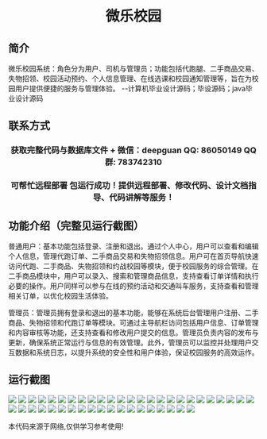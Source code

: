 <p><h1 align="center">微乐校园</h1></p>

## 简介
微乐校园系统：角色分为用户、司机与管理员；功能包括代跑腿、二手商品交易、失物招领、校园活动预约、个人信息管理、在线选课和校园通知管理等，旨在为校园用户提供便捷的服务与管理体验。    --计算机毕业设计源码；毕设源码；java毕业设计源码


## 联系方式
<p><h3 align="center">获取完整代码与数据库文件 + 微信：deepguan QQ: 86050149 QQ群: 783742310</h3></p>
<p><h3 align="center">可帮忙远程部署 包运行成功！提供远程部署、修改代码、设计文档指导、代码讲解等服务！</h3></p>

## 功能介绍（完整见运行截图）
普通用户：基本功能包括登录、注册和退出。通过个人中心，用户可以查看和编辑个人信息，管理代跑订单、二手商品交易和失物招领信息。用户可在首页导航快速访问代跑、二手商品、失物招领和约战校园等模块，便于校园服务的综合管理。在二手商品模块中，用户可以录入、搜索和管理商品信息，支持查看订单详情和执行必要的操作。用户同样可以参与在线的预约活动和交通叫车服务，支持查看和管理相关订单，以优化校园生活体验。

管理员：管理员拥有登录和退出的基本功能，能够在系统后台管理用户注册、二手商品、失物招领和代跑订单等模块。可通过主导航栏访问包括用户信息、订单管理和内容审核等功能，还支持查看和修改用户提交的信息。管理员负责内容的发布与更新，确保系统正常运行与信息的有效管理。此外，管理员可以监控并处理用户交互数据和系统日志，以提升系统的安全性和用户体验，保证校园服务的高效运作。


## 运行截图
![](img/001.jpg)
![](img/002.jpg)
![](img/003.jpg)
![](img/004.jpg)
![](img/005.jpg)
![](img/006.jpg)
![](img/007.jpg)
![](img/008.jpg)
![](img/009.jpg)
![](img/010.jpg)
![](img/011.jpg)
![](img/012.jpg)
![](img/013.jpg)
![](img/014.jpg)
![](img/015.jpg)
![](img/016.jpg)
![](img/017.jpg)
![](img/018.jpg)
![](img/019.jpg)
![](img/020.jpg)
![](img/021.jpg)
![](img/022.jpg)
![](img/023.jpg)
![](img/024.jpg)
![](img/025.jpg)
![](img/026.jpg)
![](img/027.jpg)
![](img/028.jpg)
![](img/029.jpg)
![](img/030.jpg)
![](img/031.jpg)
![](img/032.jpg)
![](img/033.jpg)
![](img/034.jpg)
![](img/035.jpg)
![](img/036.jpg)
![](img/037.jpg)
![](img/038.jpg)
![](img/039.jpg)
![](img/040.jpg)
![](img/041.jpg)
![](img/042.jpg)
![](img/043.jpg)
![](img/044.jpg)

<p>本代码来源于网络,仅供学习参考使用!</p>

